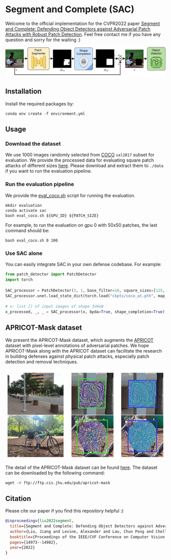 # Segment and Complete (SAC)
Welcome to the official implementation for the CVPR2022 paper [Segment and Complete: Defending Object Detectors against Adversarial Patch Attacks with Robust Patch Detection](https://openaccess.thecvf.com/content/CVPR2022/papers/Liu_Segment_and_Complete_Defending_Object_Detectors_Against_Adversarial_Patch_Attacks_CVPR_2022_paper.pdf). 
Feel free contact me if you have any question and sorry for the waiting :)

![Pipeline Image](figs/pipeline.png)


## Installation
Install the required packages by:
```commandline
conda env create -f environment.yml
```

## Usage

### Download the dataset
We use 1000 images randomly selected from [COCO](https://cocodataset.org/) `val2017` subset for evaluation. 
We provide the processed data for evaluating square patch attacks of different sizes [here](https://drive.google.com/drive/folders/1o9Ftkh6ecR2DcoRL3ae3ZjFeYOsXBCdp?usp=sharing).
Please download and extract them to `./data` if you want to run the evaluation pipeline.

### Run the evaluation pipeline
We provide the [eval_coco.sh](./eval_coco.sh) script for running the evaluation. 
```commandline
mkdir evaluation
conda activate sac
bash eval_coco.sh ${GPU_ID} ${PATCH_SIZE}
```
For example, to run the evaluation on gpu 0 with 50x50 patches, the last command should be:
```commandline
bash eval_coco.sh 0 100
```

### Use SAC alone 
You can easily integrate SAC in your own defense codebase. For example:

```python
from patch_detector import PatchDetector
import torch

SAC_processor = PatchDetector(3, 1, base_filter=16, square_sizes=[125, 100, 75, 50, 25], n_patch=1)
SAC_processor.unet.load_state_dict(torch.load("ckpts/coco_at.pth", map_location='cpu'))

# x: list [] of input images of shape 3xHxW
x_processed, _, _ = SAC_processor(x, bpda=True, shape_completion=True)
```


## APRICOT-Mask dataset
We present the APRICOT-Mask dataset, which
augments the [APRICOT](https://apricot.mitre.org/) dataset with pixel-level annotations
of adversarial patches. We hope APRICOT-Mask along with
the APRICOT dataset can facilitate the research in building
defenses against physical patch attacks, especially patch
detection and removal techniques. 

![Apricot-mask Image](figs/apricot-mask.png)

The detail of the APRICOT-Mask dataset can be found [here](https://aiem.jhu.edu/datasets/apricot-mask/). 
The dataset can be downloaded by the following command:

```commandline
wget -r ftp://ftp.cis.jhu.edu/pub/apricot-mask
```


## Citation

Please cite our paper if you find this repository helpful :)

```bibtex
@inproceedings{liu2022segment,
  title={Segment and Complete: Defending Object Detectors against Adversarial Patch Attacks with Robust Patch Detection},
  author={Liu, Jiang and Levine, Alexander and Lau, Chun Pong and Chellappa, Rama and Feizi, Soheil},
  booktitle={Proceedings of the IEEE/CVF Conference on Computer Vision and Pattern Recognition},
  pages={14973--14982},
  year={2022}
}
```
